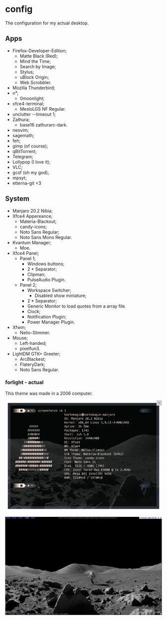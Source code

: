 # config
The configuration for my actual desktop.

## Apps

* Firefox-Developer-Edition;
  * Matte Black (Red);
  * Mind the Time;
  * Search by Image;
  * Stylus;
  * uBlock Origin;
  * Web Scrobbler.
* Mozilla Thunderbird;
* n³;
  * 0moonlight;
* xfce4-terminal;
  * MesloLGS NF Regular.
* unclutter --timeout 1;
* Zathura;
  * base16 zathurarc-dark.
* neovim;
* sagemath;
* feh;
* gimp (of course);
* qBitTorrent;
* Telegram;
* Lollypop (I love it);
* VLC;
* gcsf (oh my god);
* mpsyt;
* etterna-git <3

## System

* Manjaro 20.2 Nibia;
* Xfce4 Appereance;
  * Materia-Blackout;
  * candy-icons;
  * Noto Sans Regular;
  * Noto Sans Mono Regular.
* Kvantum Manager;
  * Moe.
* Xfce4 Panel;
  * Panel 1;
    * Windows buttons;
    * 2 * Separator;
    * Clipman;
    * PulseAudio Plugin.
  * Panel 2;
    * Workspace Switcher;
      * Disabled show miniature;
    * 2 * Separator;
    * Generic Monitor to load quotes from a array file.
    * Clock;
    * Notification Plugin;
    * Power Manager Plugin.
* Xfwm;
  * Nelio-Slimmer.
* Mouse;
  * Left-handed;
  * pixelfun3.
* LightDM GTK+ Greeter;
  * ArcBlackest;
  * FlateryDark;
  * Noto Sans Regular.

### forlight - actual

This theme was made in a 2006 computer.

![System](/forlight/system.png)

![Preview](/forlight/preview.png)
